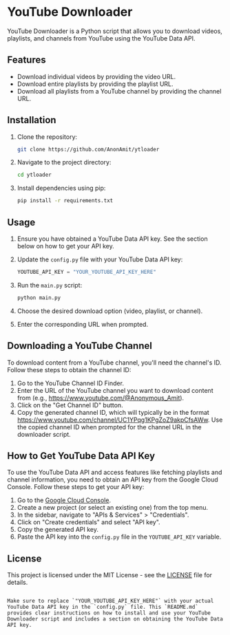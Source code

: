 
# YouTube Downloader

YouTube Downloader is a Python script that allows you to download videos, playlists, and channels from YouTube using the YouTube Data API.

## Features

- Download individual videos by providing the video URL.
- Download entire playlists by providing the playlist URL.
- Download all playlists from a YouTube channel by providing the channel URL.

## Installation

1. Clone the repository:

   ```bash
   git clone https://github.com/AnonAmit/ytloader
   ```

2. Navigate to the project directory:

   ```bash
   cd ytloader
   ```

3. Install dependencies using pip:

   ```bash
   pip install -r requirements.txt
   ```

## Usage

1. Ensure you have obtained a YouTube Data API key. See the section below on how to get your API key.
   
2. Update the `config.py` file with your YouTube Data API key:

   ```python
   YOUTUBE_API_KEY = "YOUR_YOUTUBE_API_KEY_HERE"
   ```

3. Run the `main.py` script:

   ```bash
   python main.py
   ```

4. Choose the desired download option (video, playlist, or channel).
   
5. Enter the corresponding URL when prompted.

## Downloading a YouTube Channel
To download content from a YouTube channel, you'll need the channel's ID. Follow these steps to obtain the channel ID:

1. Go to the YouTube Channel ID Finder.
2. Enter the URL of the YouTube channel you want to download content from (e.g., https://www.youtube.com/@Anonymous_Amit).
3. Click on the "Get Channel ID" button.
4. Copy the generated channel ID, which will typically be in the format https://www.youtube.com/channel/UC1YPqg1KPgZoZ9akpCfsAWw.
Use the copied channel ID when prompted for the channel URL in the downloader script.

## How to Get YouTube Data API Key

To use the YouTube Data API and access features like fetching playlists and channel information, you need to obtain an API key from the Google Cloud Console. Follow these steps to get your API key:

1. Go to the [Google Cloud Console](https://console.cloud.google.com/).
2. Create a new project (or select an existing one) from the top menu.
3. In the sidebar, navigate to "APIs & Services" > "Credentials".
4. Click on "Create credentials" and select "API key".
5. Copy the generated API key.
6. Paste the API key into the `config.py` file in the `YOUTUBE_API_KEY` variable.

## License

This project is licensed under the MIT License - see the [LICENSE](LICENSE) file for details.
```

Make sure to replace `"YOUR_YOUTUBE_API_KEY_HERE"` with your actual YouTube Data API key in the `config.py` file. This `README.md` provides clear instructions on how to install and use your YouTube Downloader script and includes a section on obtaining the YouTube Data API key.
